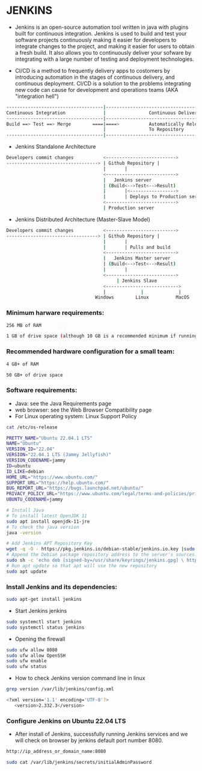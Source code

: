 # JENKINS

- Jenkins is an open-source automation tool written in java with plugins built for continuous integration. Jenkins is used to build and test your software projects continuously making it easier for developers to integrate changes to the project, and making it easier for users to obtain a fresh build. It also allows you to continuously deliver your sofware by integrating with a large number of testing and deployment technologies.

- CI/CD is a method to frequently delivery apps to costomers by introducing automation in the stages of continuous delivery, and continuous deployment. CI/CD is a solution to the problems integrating new code can cause for development and operations teams (AKA "integration hell")

```bash
------------------------------------|-----------------------------------------------|-------------------------------
Continuous Integration              |                Continuous Delivery            |        Continuous Deployement
------------------------------------|-----------------------------------------------|------------------------------
Build ==> Test ==> Merge        ====|====>           Automatically Release     =====|==>      Automatically Deploy
                                    |                To Repository                  |          To Production
------------------------------------|-----------------------------------------------|--------------------------------
```

- Jenkins Standalone Architecture

```bash
Developers commit changes           <-------------------------->
----------------------------------> | Github Repository |
                                    |       |
                                    <-------------------------->
                                    |   Jenkins server
                                    | (Build<-->Test<-->Result)
                                    |       |<----------------->
                                    |       | Deploys to Production server
                                    <-------------------------->
                                    | Production server

```

- Jenkins Distributed Architecture (Master-Slave Model)

```bash
Developers commit changes           <-------------------------->
----------------------------------> | Github Repository |
                                    |       |
                                    |       | Pulls and build
                                    <-------------------------->
                                    |   Jenkins Master server
                                    | (Build<-->Test<-->Result)
                                    |       |
                                    <-------------------------->
                                         | Jenkins Slave
                                    <--------------------------->
                                    |             |             |
                                 Windows        Linux          MacOS
```

### Minimum harware requirements:

```bash
256 MB of RAM

1 GB of drive space (although 10 GB is a recommended minimum if running Jenkins as a Docker Container)
```

### Recommended hardware configuration for a small team:

```bash
4 GB+ of RAM

50 GB+ of drive space
```

### Software requirements:

- Java: see the Java Requirements page
- web browser: see the Web Browser Compatibility page
- For Linux operating system: Linux Support Policy

```bash
cat /etc/os-release
```

```bash
PRETTY_NAME="Ubuntu 22.04.1 LTS"
NAME="Ubuntu"
VERSION_ID="22.04"
VERSION="22.04.1 LTS (Jammy Jellyfish)"
VERSION_CODENAME=jammy
ID=ubuntu
ID_LIKE=debian
HOME_URL="https://www.ubuntu.com/"
SUPPORT_URL="https://help.ubuntu.com/"
BUG_REPORT_URL="https://bugs.launchpad.net/ubuntu/"
PRIVACY_POLICY_URL="https://www.ubuntu.com/legal/terms-and-policies/privacy-policy"
UBUNTU_CODENAME=jammy
```

```bash
# Install Java
# To install latest OpenJDK 11
sudo apt install openjdk-11-jre
# To check the java version
java -version
```

```bash
# Add Jenkins APT Repository Key
wget -q -O - https://pkg.jenkins.io/debian-stable/jenkins.io.key |sudo gpg --dearmor -o /usr/share/keyrings/jenkins.gpg
# Append the Debian package repository address to the server's sources.list
sudo sh -c 'echo deb [signed-by=/usr/share/keyrings/jenkins.gpg] \ http://pkg.jenkins.io/debian-stable binary/ > /etc/apt/sources.list.d/jenkins.list'
# Run apt update so that apt will use the new repository
sudo apt update
```

### Install Jenkins and its dependencies:

```bash
sudo apt-get install jenkins
```

- Start Jenkins jenkins

```bash
sudo systemctl start jenkins
sudo systemctl status jenkins
```

- Opening the firewall

```bash
sudo ufw allow 8080
sudo ufw allow OpenSSH
sudo ufw enable
sudo ufw status
```

- How to check Jenkins version command line in linux

```bash
grep version /var/lib/jenkins/config.xml

<?xml version='1.1' encoding='UTF-8'?>
   <version>2.332.3</version>
```

### Configure Jenkins on Ubuntu 22.04 LTS

- After install of Jenkins, successfully running Jenkins services and we will check on browser by jenkins default port number 8080.

```bash
http://ip_address_or_domain_name:8080
```

```bash
sudo cat /var/lib/jenkins/secrets/initialAdminPassword
```
